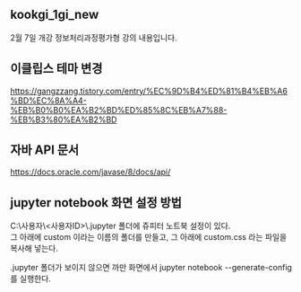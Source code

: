 ## kookgi_1gi_new
2월 7일 개강 정보처리과정평가형 강의 내용입니다.

## 이클립스 테마 변경
https://gangzzang.tistory.com/entry/%EC%9D%B4%ED%81%B4%EB%A6%BD%EC%8A%A4-%EB%B0%B0%EA%B2%BD%ED%85%8C%EB%A7%88-%EB%B3%80%EA%B2%BD

## 자바 API 문서
https://docs.oracle.com/javase/8/docs/api/

## jupyter notebook 화면 설정 방법  
C:\사용자\\<사용자ID>\\.jupyter 폴더에 쥬피터 노트북 설정이 있다.  
그 아래에 custom 이라는 이름의 폴더를 만들고, 그 아래에 custom.css 라는 파일을 복사해 넣는다.

.jupyter 폴더가 보이지 않으면 까만 화면에서 jupyter notebook --generate-config를 실행한다.



